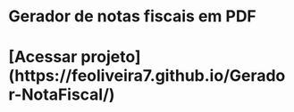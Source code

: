 <h1> Gerador de notas fiscais em PDF <h1/>
<p>[Acessar projeto](https://feoliveira7.github.io/Gerador-NotaFiscal/)</p>

